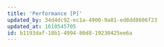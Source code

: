 ```yaml
---
title: 'Performance [P]'
updated_by: 34d4dc92-ec1a-4900-9a81-ed8dd8606f23
updated_at: 1610545705
id: b1193daf-18b1-4994-80d8-19230425ee6a
---
```

